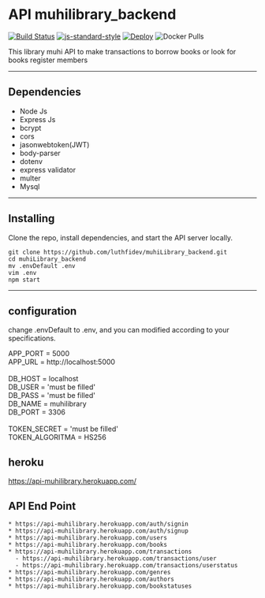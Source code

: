 # API muhilibrary_backend
 
[![Build Status](https://travis-ci.org/luthfidev/muhilibrary-backend.svg?branch=master)](https://travis-ci.org/luthfidev/muhilibrary-backend) [![js-standard-style](https://img.shields.io/badge/code%20style-standard-brightgreen.svg)](http://standardjs.com) [![Deploy](https://www.herokucdn.com/deploy/button.png)](https://heroku.com/deploy)
![Docker Pulls](https://img.shields.io/docker/pulls/126401/backend_muhilibrary?style=plastic)

This library muhi API to make transactions to borrow books or look for books register members

***

## Dependencies

* Node Js
* Express Js
* bcrypt
* cors
* jasonwebtoken(JWT)
* body-parser
* dotenv
* express validator
* multer
* Mysql
  
***

## Installing

Clone the repo, install dependencies, and start the API server locally.

```shell
git clone https://github.com/luthfidev/muhiLibrary_backend.git
cd muhiLibrary_backend
mv .envDefault .env
vim .env
npm start
```
***

## configuration

change .envDefault to .env, and you can modified according to your specifications.

APP_PORT = 5000<br>
APP_URL = http://localhost:5000<br>
<br>
DB_HOST = localhost<br>
DB_USER = 'must be filled'<br>
DB_PASS = 'must be filled'<br>
DB_NAME = muhilibrary<br>
DB_PORT = 3306<br>
<br>
TOKEN_SECRET = 'must be filled'<br>
TOKEN_ALGORITMA = HS256<br>

## heroku
<https://api-muhilibrary.herokuapp.com/>

## API End Point

```shell
* https://api-muhilibrary.herokuapp.com/auth/signin
* https://api-muhilibrary.herokuapp.com/auth/signup
* https://api-muhilibrary.herokuapp.com/users 
* https://api-muhilibrary.herokuapp.com/books
* https://api-muhilibrary.herokuapp.com/transactions
  - https://api-muhilibrary.herokuapp.com/transactions/user
  - https://api-muhilibrary.herokuapp.com/transactions/userstatus
* https://api-muhilibrary.herokuapp.com/genres
* https://api-muhilibrary.herokuapp.com/authors
* https://api-muhilibrary.herokuapp.com/bookstatuses 
```